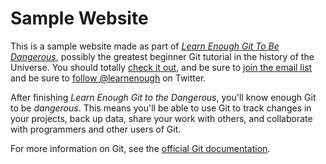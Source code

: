 # Sample Website

This is a sample website made as part of [*Learn Enough Git To Be Dangerous*](http://learnenough.com/git-tutorial), possibly the greatest beginner Git tutorial in the history of the Universe.  You should totally [check it out](http://learnenough.com/git-tutorial), and be sure to [join the email list](http://learnenough.com/#email_list) and be sure to [follow @learnenough](http://twitter.com/learnenough) on Twitter. 

After finishing *Learn Enough Git to the Dangerous*, you'll know enough Git to be *dangerous*. This means you'll be able to use Git to track changes in your projects, back up data, share your work with others, and collaborate with programmers and other users of Git. 

For more information on Git, see the [official Git documentation](https://git-scm.com/).
